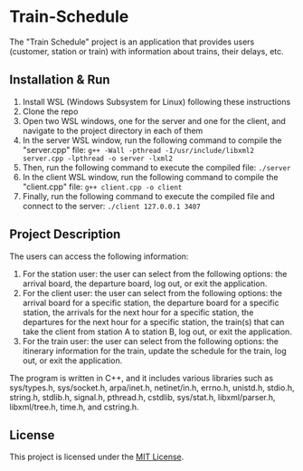 # Train-Schedule
The "Train Schedule" project is an application that provides users (customer, station or train) with information about trains, their delays, etc.

## Installation & Run
1. Install WSL (Windows Subsystem for Linux) following these instructions
2. Clone the repo
3. Open two WSL windows, one for the server and one for the client, and navigate to the project directory in each of them
4. In the server WSL window, run the following command to compile the "server.cpp" file: `g++ -Wall -pthread -I/usr/include/libxml2 server.cpp -lpthread -o server -lxml2`
5. Then, run the following command to execute the compiled file: `./server`
6. In the client WSL window, run the following command to compile the "client.cpp" file: `g++ client.cpp -o client`
7. Finally, run the following command to execute the compiled file and connect to the server: `./client 127.0.0.1 3407`

## Project Description

The users can access the following information:
1. For the station user: the user can select from the following options: the arrival board, the departure board, log out, or exit the application.
2. For the client user: the user can select from the following options: the arrival board for a specific station, the departure board for a specific station, the arrivals for the next hour for a specific station, the departures for the next hour for a specific station, the train(s) that can take the client from station A to station B, log out, or exit the application.
3. For the train user: the user can select from the following options: the itinerary information for the train, update the schedule for the train, log out, or exit the application.

The program is written in C++, and it includes various libraries such as sys/types.h, sys/socket.h, arpa/inet.h, netinet/in.h, errno.h, unistd.h, stdio.h, string.h, stdlib.h, signal.h, pthread.h, cstdlib, sys/stat.h, libxml/parser.h, libxml/tree.h, time.h, and cstring.h.


## License

This project is licensed under the [MIT License](LICENSE).

